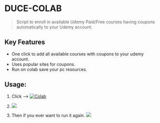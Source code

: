 
# DUCE-COLAB

>Script to enroll in available Udemy Paid/Free courses having coupons automatically to your Udemy account.

## Key Features
- One click to add all available courses with coupons to your udemy account.
- Uses popular sites for coupons.
- Run on colab save your pc resources.

## Usage:
1. Click --> <a href="https://colab.research.google.com/github/techtanic/DUCE-Google-Colab/blob/master/DUCE.ipynb" target=_blank><img alt="Colab" src="https://img.shields.io/static/v1?message=Open%20in%20Colab&logo=Google-Colab&labelColor=5c5c5c&color=1182c3&label=%20&style=for-the-badge"></a>
2. ![](https://cdn.discordapp.com/attachments/823472016999972884/844843004841295881/unknown.png)

3. Then if you ever want to run it again. ![](https://cdn.discordapp.com/attachments/823472016999972884/844843819265818634/unknown.png)

